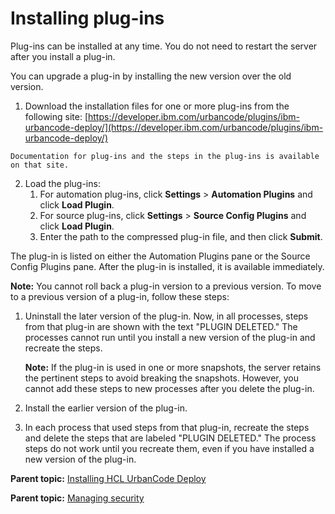 # Installing plug-ins

Plug-ins can be installed at any time. You do not need to restart the server after you install a plug-in.

You can upgrade a plug-in by installing the new version over the old version.

1.   Download the installation files for one or more plug-ins from the following site: [https://developer.ibm.com/urbancode/plugins/ibm-urbancode-deploy/](https://developer.ibm.com/urbancode/plugins/ibm-urbancode-deploy/) 

    Documentation for plug-ins and the steps in the plug-ins is available on that site.

2.  Load the plug-ins: 
    1.  For automation plug-ins, click **Settings** \> **Automation Plugins** and click **Load Plugin**.
    2.  For source plug-ins, click **Settings** \> **Source Config Plugins** and click **Load Plugin**.
    3.  Enter the path to the compressed plug-in file, and then click **Submit**.

The plug-in is listed on either the Automation Plugins pane or the Source Config Plugins pane. After the plug-in is installed, it is available immediately.

**Note:** You cannot roll back a plug-in version to a previous version. To move to a previous version of a plug-in, follow these steps:

1.  Uninstall the later version of the plug-in. Now, in all processes, steps from that plug-in are shown with the text "PLUGIN DELETED." The processes cannot run until you install a new version of the plug-in and recreate the steps.

    **Note:** If the plug-in is used in one or more snapshots, the server retains the pertinent steps to avoid breaking the snapshots. However, you cannot add these steps to new processes after you delete the plug-in.

2.  Install the earlier version of the plug-in.
3.  In each process that used steps from that plug-in, recreate the steps and delete the steps that are labeled "PLUGIN DELETED." The process steps do not work until you recreate them, even if you have installed a new version of the plug-in.

**Parent topic:** [Installing HCL UrbanCode Deploy](../../com.ibm.udeploy.install.doc/topics/install_ch.md)

**Parent topic:** [Managing security](../../com.ibm.udeploy.admin.doc/topics/security_ch.md)


